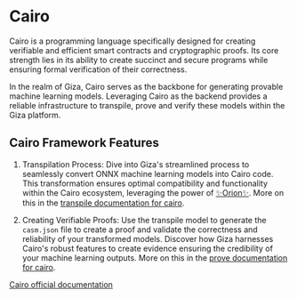 # Cairo

Cairo is a programming language specifically designed for creating verifiable and efficient smart contracts and cryptographic proofs. Its core strength lies in its ability to create succinct and secure programs while ensuring formal verification of their correctness.

In the realm of Giza, Cairo serves as the backbone for generating provable machine learning models. Leveraging Cairo as the backend provides a reliable infrastructure to transpile, prove and verify these models within the Giza platform.

## Cairo Framework Features

1. Transpilation Process:
Dive into Giza's streamlined process to seamlessly convert ONNX machine learning models into Cairo code. This transformation ensures optimal compatibility and functionality within the Cairo ecosystem, leveraging the power of [✨Orion✨](https://github.com/gizatechxyz/orion). More on this in the [transpile documentation for cairo](./cairo/transpile.md).

2. Creating Verifiable Proofs:
Use the transpile model to generate the `casm.json` file to create a proof and validate the correctness and reliability of your transformed models. Discover how Giza harnesses Cairo's robust features to create evidence ensuring the credibility of your machine learning outputs. More on this in the [prove documentation for cairo](./cairo/prove.md).

[Cairo official documentation](https://docs.cairo-lang.org/)
